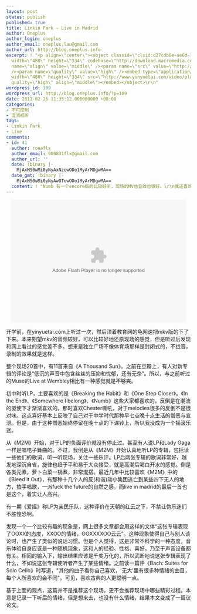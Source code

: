 ```yaml
---
layout: post
status: publish
published: true
title: Linkin Park - Live in Madrid
author: Oneplus
author_login: oneplus
author_email: oneplus.lau@gmail.com
author_url: http://blog.oneplus.info
excerpt: ! "<p align=\"center\"><object classid=\"clsid:d27cdb6e-ae6d-11cf-96b8-444553540000\"
  width=\"480\" height=\"334\" codebase=\"http://download.macromedia.com/pub/shockwave/cabs/flash/swflash.cab#version=6,0,40,0\"><param
  name=\"align\" value=\"middle\" /><param name=\"src\" value=\"http://www.yinyuetai.com/video/player/134262/v_0.swf\"
  /><param name=\"quality\" value=\"high\" /><embed type=\"application/x-shockwave-flash\"
  width=\"480\" height=\"334\" src=\"http://www.yinyuetai.com/video/player/134262/v_0.swf\"
  quality=\"high\" align=\"middle\"></embed></object>\r\n"
wordpress_id: 109
wordpress_url: http://blog.oneplus.info/?p=109
date: 2011-02-26 11:35:12.000000000 +08:00
categories:
- 不可控制
- 混淆视听
tags:
- Linkin Park
- Live
comments:
- id: 41
  author: ronaflx
  author_email: 900831flx@gmail.com
  author_url: ''
  date: !binary |-
    MjAxMS0wMi0yNyAxNzowODo1MyArMDgwMA==
  date_gmt: !binary |-
    MjAxMS0wMi0yNyAwOTowODo1MyArMDgwMA==
  content: ! "Numb 有一个encore版的比较好听，现场的MV也音效也很好。\r\n我还喜欢believe me"
---
```

<p align="center"><object classid="clsid:d27cdb6e-ae6d-11cf-96b8-444553540000" width="480" height="334" codebase="http://download.macromedia.com/pub/shockwave/cabs/flash/swflash.cab#version=6,0,40,0"><param name="align" value="middle" /><param name="src" value="http://www.yinyuetai.com/video/player/134262/v_0.swf" /><param name="quality" value="high" /><embed type="application/x-shockwave-flash" width="480" height="334" src="http://www.yinyuetai.com/video/player/134262/v_0.swf" quality="high" align="middle"></embed></object></p>

开学前，在yinyuetai.com上听过一次，然后顶着教育网的龟网速把mkv版的下了下来。本来期望mkv的音频较好，可以比较好地还原现场的感觉，但是听过后发现和网上看过的感觉差不多。想来是独立广场不像体育场那样是封闭式的，不拢音，录制的效果就是这样。

整个现场20首中，有11首来自《A Thousand Sun》。之前在豆瓣上，有人对新专辑的评论是“低沉的声音中包含丝丝的压抑和忧郁，还有无奈”。所以，与之前听过的Muse的Live at Wembley相比有一种感觉就是<del>不够爽</del>。

初中时听LP，主要喜欢的是《Breaking the Habit》和《One Step Closer》。《In the End》、《Somewhere I belong》、《Numb》这些大家都喜欢的，反倒是在潮流的驱使下才渐渐喜欢的。那时喜欢Chester嘶吼，对于melodies很多的反倒不是很对味。这点喜好基本上反映了自己对于中学时代那种早七点晚十点生活的憎恶与宣泄。但是，由于这种憎恶始终停留在晚十点的下课铃上，所以我没成为一个摇滚乐迷。

从《M2M》开始，对于LP的负面评价就没有停止过。甚至有人说LP和Lady Gaga一样是唱电子舞曲的。不过，我倒是从《M2M》开始认真地听LP的专辑，包括读一些他们的歌词，听一听现场，关注一些乐评。LP后两张专辑的歌词非常好，越发地深沉自省，旋律也趋于平和易于大众接受，就是高潮后喝白开水的感觉。倒是各类元素，萝卜白菜一锅煮，非常混搭。最近几年中比较喜欢《M2M》中的《Bleed it Out》，有那种十几个人的反(和谐)动小集团逃亡到某些四下无人的地方，拍手唱歌，一派fuck the future的自然之感。而live in madrid的最后一首也是这个，着实让人高兴。

有一期《爱摇》称LP为亲民乐队，这种评价在天朝的红云之下，不禁让伪乐迷们不胜惶恐啊。

发现一个一个比较有趣的现象是，网上很多文章都会用这样的文体“这张专辑表现了OOXX的态度，XXOO的情绪，OOXXXXOO云云”。这种现象使得自己与别人谈论时，也产生了类似的说话习惯。但是个人觉得，这是非常不科学的一种态度，音乐体验自身应该是一种随机现象，这和人的经验、性格、喜好，乃至于声音设备都有关。相同的输入下，输出结果应该是千变万化的，所以武断地说这张专辑表现了什么，不如说这张专辑使听者产生了某些情绪。之前读一篇评《Bach: Suites for Solo Cello》时写道，"其他的曲子看你自己喜欢，'无大'里有很多种情绪的曲目，每个人所喜欢的会不同"。可见，喜欢古典的人更聪明一点。

基于上面的观点，这篇并不是推荐这个现场，更不会推荐现场中哪些精彩过程。本意是记录一下听后的情绪，但是想来去，也没有什么情绪，结果本文变成了一篇议论文。
